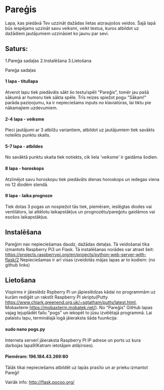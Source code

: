 # Pareģis
Lapa, kas piedāvā Tev uzzināt dažādas lietas aizraujošos veidos. Šajā lapā būs iespējams uzzināt savu veiksmi, veikt testus, kuros atbildot uz dažādiem jautājumiem uzzināsiet ko jaunu par sevi.
## Saturs:
1.Pareģa sadaļas
2.Instalēšana 
3.Lietošana 
 
Pareģa sadaļas
#### 1 lapa - titullapa
Atverot lapu tiek piedāvāts sākt šo testu/spēli "Pareģis", tomēr jau pašā sākumā ar humoru tiek sākta spēle. Trīs reizes spiežot pogu "Sākam!" parāda paziņojumu, ka ir nepieciešams inputs no klaviatūras, lai tiktu pie nākamajiem uzdevumiem.

#### 2-4 lapa - veiksme
Pieci jautājumi ar 3 atbilžu variantiem, atbildot uz jautājumiem tiek savākts noteikts punktu skaits. 

#### 5-7 lapa - atbildes
No savāktā punktu skaita tiek notiekts, cik liela 'veiksme' ir gaidāma šodien. 

#### 8 lapa - horoskops
Atzīmējot savu horoskopu tiek piedāvāts dienas horoskops un iedegas viena no 12 diodēm stendā.

#### 9 lapa - laika prognoze
Tiek dotas 3 pogas un nospiežot tās tiek, piemēram, ieslēgtas diodes vai ventilātors, lai attēlotu laikapstākļus un prognozētu/pareģotu gaidāmos vai esošos laikapstākļus. 

## Instalēšana
Pareģim nav nepieciešamas daudz, dažādas detaļas. Tā veidošanai tika izmantots Raspberry Pi3 un Flask.
Tā instalēšanas norādes var atrast šeit: https://projects.raspberrypi.org/en/projects/python-web-server-with-flask/2
Nepieciešamas ir arī visas izveidotās mājas lapas ar to kodiem: (no github links)

## Lietošana
Vispirms ir jāieslēdz Rspberry Pi un jāpieslēdzas kādai no programmām uz kurām rediģēt un rakstīt Raspberry PI skriptu(Putty https://www.chiark.greenend.org.uk/~sgtatham/putty/latest.html, Mobaxterm https://mobaxterm.mobatek.net/). No "Pareģis" GitHub lapas vajag lejuplādēt failu "pogs" un iekopēt to jūsu izvēlētajā programmā.
Lai palaistu lapu, terminālajā logā jāieraksta šāda fuunkcija:
#### sudo nano pogs.py
Interneta serverī jāieraksta Raspberry PI IP adrese un ports uz kura darbojas lapa9(Katram ietotājam atšķirsies).
#### Piemēram: 196.184.43.269:80
Tālāk tikai nepieciešams atbildēt uz lapās prasīto un ar prieku izmantot Pareģi!

Vairāk info: http://flask.pocoo.org/
